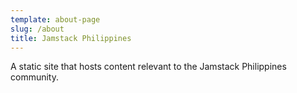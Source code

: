 ```yaml
---
template: about-page
slug: /about
title: Jamstack Philippines
---
```

A static site that hosts content relevant to the Jamstack Philippines community.